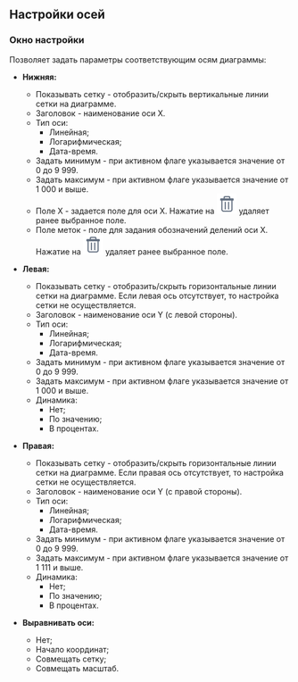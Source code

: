 ##  Настройки осей 

### Окно настройки

Позволяет задать параметры соответствующим осям диаграммы:

*  **Нижняя:**
    * Показывать сетку - отобразить/скрыть вертикальные линии сетки на диаграмме.
    * Заголовок - наименование оси X.
    * Тип оси:
      * Линейная;
      * Логарифмическая;
      * Дата-время.
    * Задать минимум - при активном флаге указывается значение от 0 до 9 999.
    * Задать максимум - при активном флаге указывается значение от 1 000 и выше.
    * Поле X - задается поле для оси X. Нажатие на ![](/media/app/icons/toolbar_18/toolbar_18_8.svg) удаляет ранее выбранное поле.
    * Поле меток - поле для задания обозначений делений оси X. Нажатие на ![](/media/app/icons/toolbar_18/toolbar_18_8.svg) удаляет ранее выбранное поле.

*  **Левая:**
    * Показывать сетку - отобразить/скрыть горизонтальные линии сетки на диаграмме. Если левая ось отсутствует, то настройка сетки не осуществляется.
    * Заголовок - наименование оси Y (с левой стороны).
    * Тип оси:
      * Линейная;
      * Логарифмическая;
      * Дата-время.
    * Задать минимум - при активном флаге указывается значение от 0 до 9 999.
    * Задать максимум - при активном флаге указывается значение от 1 000 и выше.
    * Динамика:
      * Нет;
      * По значению;
      * В процентах.

*  **Правая:**
    * Показывать сетку - отобразить/скрыть горизонтальные линии сетки на диаграмме. Если правая ось отсутствует, то настройка сетки не осуществляется.
    * Заголовок - наименование оси Y (с правой стороны).
    * Тип оси:
      * Линейная;
      * Логарифмическая;
      * Дата-время.
    * Задать минимум - при активном флаге указывается значение от 0 до 9 999.
    * Задать максимум - при активном флаге указывается значение от 1 111 и выше.
    * Динамика:
      * Нет;
      * По значению;
      * В процентах.

*  **Выравнивать оси:**
    * Нет;
    * Начало координат;
    * Совмещать сетку;
    * Совмещать масштаб.

